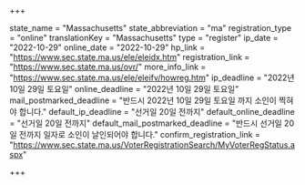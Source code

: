 +++

state_name = "Massachusetts"
state_abbreviation = "ma"
registration_type = "online"
translationKey = "Massachusetts"
type = "register"
ip_date = "2022-10-29"
online_date = "2022-10-29"
hp_link = "https://www.sec.state.ma.us/ele/eleidx.htm"
registration_link = "https://www.sec.state.ma.us/ovr/"
more_info_link = "https://www.sec.state.ma.us/ele/eleifv/howreg.htm"
ip_deadline = "2022년 10일 29일 토요일"
online_deadline = "2022년 10일 29일 토요일"
mail_postmarked_deadline = "반드시 2022년 10일 29일 토요일 까지 소인이 찍혀야 합니다."
default_ip_deadline = "선거일 20일 전까지"
default_online_deadline = "선거일 20일 전까지"
default_mail_postmarked_deadline = "반드시 선거일 20일 전까지 일자로 소인이 날인되어야 합니다."
confirm_registration_link = "https://www.sec.state.ma.us/VoterRegistrationSearch/MyVoterRegStatus.aspx"

+++